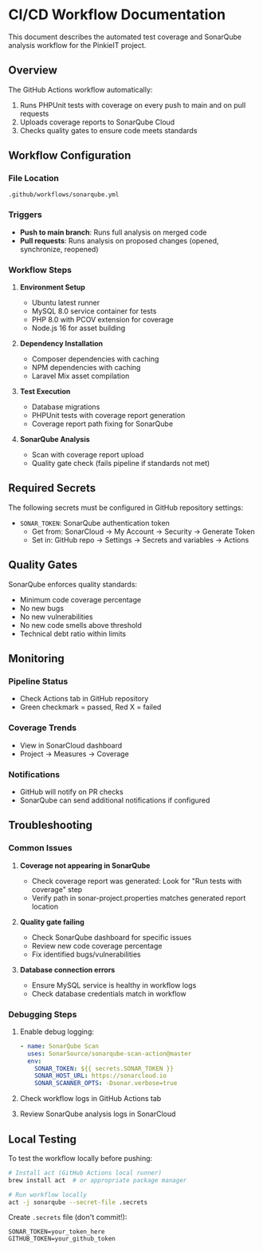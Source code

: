 # CI/CD Workflow Documentation

This document describes the automated test coverage and SonarQube analysis workflow for the PinkieIT project.

## Overview

The GitHub Actions workflow automatically:
1. Runs PHPUnit tests with coverage on every push to main and on pull requests
2. Uploads coverage reports to SonarQube Cloud
3. Checks quality gates to ensure code meets standards

## Workflow Configuration

### File Location
`.github/workflows/sonarqube.yml`

### Triggers
- **Push to main branch**: Runs full analysis on merged code
- **Pull requests**: Runs analysis on proposed changes (opened, synchronize, reopened)

### Workflow Steps

1. **Environment Setup**
   - Ubuntu latest runner
   - MySQL 8.0 service container for tests
   - PHP 8.0 with PCOV extension for coverage
   - Node.js 16 for asset building

2. **Dependency Installation**
   - Composer dependencies with caching
   - NPM dependencies with caching
   - Laravel Mix asset compilation

3. **Test Execution**
   - Database migrations
   - PHPUnit tests with coverage report generation
   - Coverage report path fixing for SonarQube

4. **SonarQube Analysis**
   - Scan with coverage report upload
   - Quality gate check (fails pipeline if standards not met)

## Required Secrets

The following secrets must be configured in GitHub repository settings:

- `SONAR_TOKEN`: SonarQube authentication token
  - Get from: SonarCloud → My Account → Security → Generate Token
  - Set in: GitHub repo → Settings → Secrets and variables → Actions

## Quality Gates

SonarQube enforces quality standards:
- Minimum code coverage percentage
- No new bugs
- No new vulnerabilities
- No new code smells above threshold
- Technical debt ratio within limits

## Monitoring

### Pipeline Status
- Check Actions tab in GitHub repository
- Green checkmark = passed, Red X = failed

### Coverage Trends
- View in SonarCloud dashboard
- Project → Measures → Coverage

### Notifications
- GitHub will notify on PR checks
- SonarQube can send additional notifications if configured

## Troubleshooting

### Common Issues

1. **Coverage not appearing in SonarQube**
   - Check coverage report was generated: Look for "Run tests with coverage" step
   - Verify path in sonar-project.properties matches generated report location

2. **Quality gate failing**
   - Check SonarQube dashboard for specific issues
   - Review new code coverage percentage
   - Fix identified bugs/vulnerabilities

3. **Database connection errors**
   - Ensure MySQL service is healthy in workflow logs
   - Check database credentials match in workflow

### Debugging Steps

1. Enable debug logging:
   ```yaml
   - name: SonarQube Scan
     uses: SonarSource/sonarqube-scan-action@master
     env:
       SONAR_TOKEN: ${{ secrets.SONAR_TOKEN }}
       SONAR_HOST_URL: https://sonarcloud.io
       SONAR_SCANNER_OPTS: -Dsonar.verbose=true
   ```

2. Check workflow logs in GitHub Actions tab

3. Review SonarQube analysis logs in SonarCloud

## Local Testing

To test the workflow locally before pushing:

```bash
# Install act (GitHub Actions local runner)
brew install act  # or appropriate package manager

# Run workflow locally
act -j sonarqube --secret-file .secrets
```

Create `.secrets` file (don't commit!):
```
SONAR_TOKEN=your_token_here
GITHUB_TOKEN=your_github_token
```